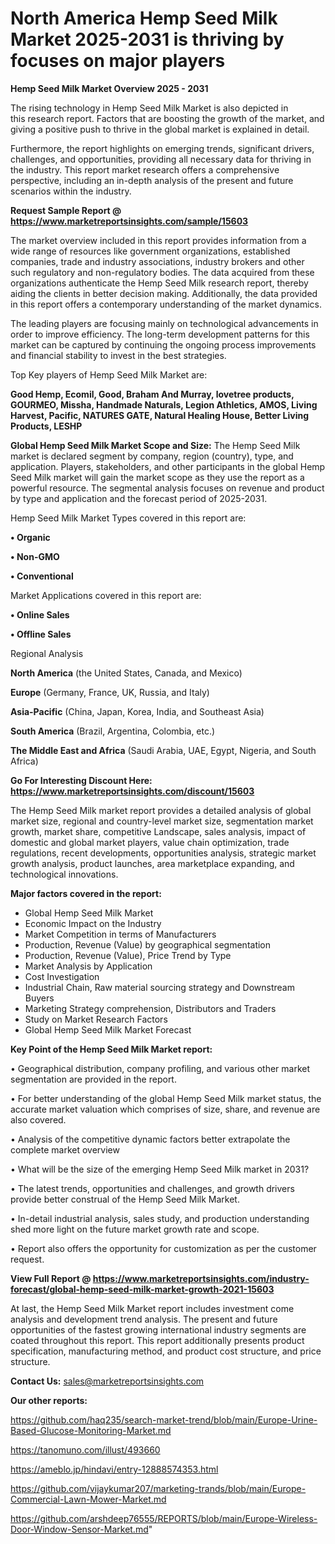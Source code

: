 # North America Hemp Seed Milk Market 2025-2031 is thriving by focuses on major players

<Strong> Hemp Seed Milk Market Overview 2025 - 2031</strong>

The rising technology in Hemp Seed Milk Market is also depicted in this research report. Factors that are boosting the growth of the market, and giving a positive push to thrive in the global market is explained in detail.

Furthermore, the report highlights on emerging trends, significant drivers, challenges, and opportunities, providing all necessary data for thriving in the industry. This report market research offers a comprehensive perspective, including an in-depth analysis of the present and future scenarios within the industry.

<strong>Request Sample Report @ <a href=https://www.marketreportsinsights.com/sample/15603>https://www.marketreportsinsights.com/sample/15603</a></strong>

The market overview included in this report provides information from a wide range of resources like government organizations, established companies, trade and industry associations, industry brokers and other such regulatory and non-regulatory bodies. The data acquired from these organizations authenticate the Hemp Seed Milk research report, thereby aiding the clients in better decision making. Additionally, the data provided in this report offers a contemporary understanding of the market dynamics.

The leading players are focusing mainly on technological advancements in order to improve efficiency. The long-term development patterns for this market can be captured by continuing the ongoing process improvements and financial stability to invest in the best strategies.

Top Key players of Hemp Seed Milk Market are:

<strong>Good Hemp, Ecomil, Good, Braham And Murray, lovetree products, GOURMEO, Missha, Handmade Naturals, Legion Athletics, AMOS, Living Harvest, Pacific, NATURES GATE, Natural Healing House, Better Living Products, LESHP</strong>

<strong><b>Global Hemp Seed Milk Market Scope and Size:</b></strong>
The Hemp Seed Milk market is declared segment by company, region (country), type, and application. Players, stakeholders, and other participants in the global Hemp Seed Milk market will gain the market scope as they use the report as a powerful resource. The segmental analysis focuses on revenue and product by type and application and the forecast period of 2025-2031.

Hemp Seed Milk Market Types covered in this report are:

<strong>• Organic

• Non-GMO

• Conventional</strong>

Market Applications covered in this report are:

<strong>• Online Sales

• Offline Sales</strong> 

Regional Analysis

<strong>North America</strong> (the United States, Canada, and Mexico)

<strong>Europe</strong> (Germany, France, UK, Russia, and Italy)

<strong>Asia-Pacific</strong> (China, Japan, Korea, India, and Southeast Asia)

<strong>South America</strong> (Brazil, Argentina, Colombia, etc.)

<strong>The Middle East and Africa</strong> (Saudi Arabia, UAE, Egypt, Nigeria, and South Africa)

<strong>Go For Interesting Discount Here: <a href=https://www.marketreportsinsights.com/discount/15603>https://www.marketreportsinsights.com/discount/15603</a></strong>

The Hemp Seed Milk market report provides a detailed analysis of global market size, regional and country-level market size, segmentation market growth, market share, competitive Landscape, sales analysis, impact of domestic and global market players, value chain optimization, trade regulations, recent developments, opportunities analysis, strategic market growth analysis, product launches, area marketplace expanding, and technological innovations.

<strong><b>Major factors covered in the report:</b></strong>
<ul>
  <li>Global Hemp Seed Milk Market </li>
  <li>Economic Impact on the Industry</li>
  <li>Market Competition in terms of Manufacturers</li>
  <li>Production, Revenue (Value) by geographical segmentation</li>
  <li>Production, Revenue (Value), Price Trend by Type</li>
  <li>Market Analysis by Application</li>
  <li>Cost Investigation</li>
  <li>Industrial Chain, Raw material sourcing strategy and Downstream Buyers</li>
  <li>Marketing Strategy comprehension, Distributors and Traders</li>
  <li>Study on Market Research Factors</li>
  <li>Global Hemp Seed Milk Market Forecast</li>
</ul>

<strong><b>Key Point of the Hemp Seed Milk Market report:</b></strong>

• Geographical distribution, company profiling, and various other market segmentation are provided in the report.

• For better understanding of the global Hemp Seed Milk market status, the accurate market valuation which comprises of size, share, and revenue are also covered.

• Analysis of the competitive dynamic factors better extrapolate the complete market overview

• What will be the size of the emerging Hemp Seed Milk market in 2031?

• The latest trends, opportunities and challenges, and growth drivers provide better construal of the Hemp Seed Milk Market.

• In-detail industrial analysis, sales study, and production understanding shed more light on the future market growth rate and scope.

• Report also offers the opportunity for customization as per the customer request.

<strong><b>View Full Report @ <a href=https://www.marketreportsinsights.com/industry-forecast/global-hemp-seed-milk-market-growth-2021-15603>https://www.marketreportsinsights.com/industry-forecast/global-hemp-seed-milk-market-growth-2021-15603</a></b></strong>


At last, the Hemp Seed Milk Market report includes investment come analysis and development trend analysis. The present and future opportunities of the fastest growing international industry segments are coated throughout this report. This report additionally presents product specification, manufacturing method, and product cost structure, and price structure.

<strong>Contact Us:</strong>
sales@marketreportsinsights.com

<strong>Our other reports:</strong>

<a href=https://github.com/haq235/search-market-trend/blob/main/Europe-Urine-Based-Glucose-Monitoring-Market.md>https://github.com/haq235/search-market-trend/blob/main/Europe-Urine-Based-Glucose-Monitoring-Market.md</a>

<a href=https://tanomuno.com/illust/493660>https://tanomuno.com/illust/493660</a>

<a href=https://ameblo.jp/hindavi/entry-12888574353.html>https://ameblo.jp/hindavi/entry-12888574353.html</a>

<a href=https://github.com/vijaykumar207/marketing-trands/blob/main/Europe-Commercial-Lawn-Mower-Market.md>https://github.com/vijaykumar207/marketing-trands/blob/main/Europe-Commercial-Lawn-Mower-Market.md</a>

<a href=https://github.com/arshdeep76555/REPORTS/blob/main/Europe-Wireless-Door-Window-Sensor-Market.md>https://github.com/arshdeep76555/REPORTS/blob/main/Europe-Wireless-Door-Window-Sensor-Market.md</a>"
